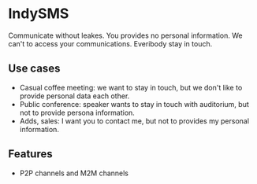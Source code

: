 # IndySMS
Communicate without leakes.
You provides no personal information.
We can't to access your communications.
Everibody stay in touch.

## Use cases

* Casual coffee meeting: we want to stay in touch, but we don't like to provide personal data each other.
* Public conference: speaker wants to stay in touch with auditorium, but not to provide persona information.
* Adds, sales: I want you to contact me, but not to provides my personal information.

## Features
* P2P channels and M2M channels
